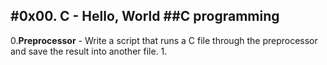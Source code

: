 #0x00. C - Hello, World
##C programming
---
 0.**Preprocessor** - Write a script that runs a C file through the preprocessor and save the result into another file.
 1.